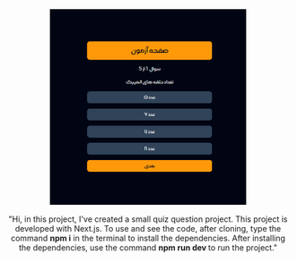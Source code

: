 
  <div align="center" width="350px">  <img src="https://github.com/hoseinrashidi-urmavi/Quiz-App/blob/master/quizapp.png"  width="350" height="350"/>
  <p >"Hi, in this project, I've created a small quiz question project. This project is developed with Next.js. To use and see the code, after cloning, type the command <strong>npm i</strong> in the terminal to install the dependencies. After installing the dependencies, use the command <strong> npm run dev </strong> to run the project."</p>
  </div>




